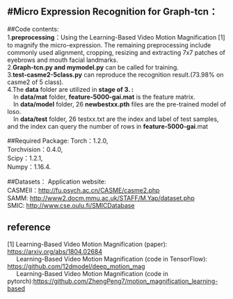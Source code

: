 #Micro Expression Recognition for Graph-tcn：
-------------------------------------------------------------------------------------------------------------------
##Code contents:  
1.__preprocessing__：Using the Learning-Based Video Motion Magnification [1] to magnify the micro-expression. The remaining preprocessing include commonly used alignment, cropping, resizing and extracting 7x7 patches of eyebrows and mouth facial landmarks.  
2.__Graph-tcn.py and mymodel.py__ can be called for training.  
3.__test-casme2-5class.py__ can reproduce the recognition result.(73.98% on casme2 of 5 class).  
4.The __data__ folder are utilized in __stage of 3. :__  
&#8195;In __data/mat__ folder, __feature-5000-gai.mat__  is the feature matrix.  
&#8195;In __data/model__ folder, 26 __newbestxx.pth__ files are the pre-trained model of loso.  
&#8195;In __data/test__ folder, 26 testxx.txt are the index and label of test samples, and the index can query the number of rows in __feature-5000-gai__.mat

##Required Package:
Torch：1.2.0,    
Torchvision：0.4.0,  
Scipy：1.2.1,  
Numpy：1.16.4.  

##Datasets：
Application website:  
CASMEII：http://fu.psych.ac.cn/CASME/casme2.php  
SAMM: http://www2.docm.mmu.ac.uk/STAFF/M.Yap/dataset.php  
SMIC: http://www.cse.oulu.fi/SMICDatabase  

## reference
[1] Learning-Based Video Motion Magnification (paper): <https://arxiv.org/abs/1804.02684>  
&#8195;&#8194;Learning-Based Video Motion Magnification (code in TensorFlow): <https://github.com/12dmodel/deep_motion_mag>  
&#8195;&#8194;Learning-Based Video Motion Magnification (code in pytorch):<https://github.com/ZhengPeng7/motion_magnification_learning-based>  
